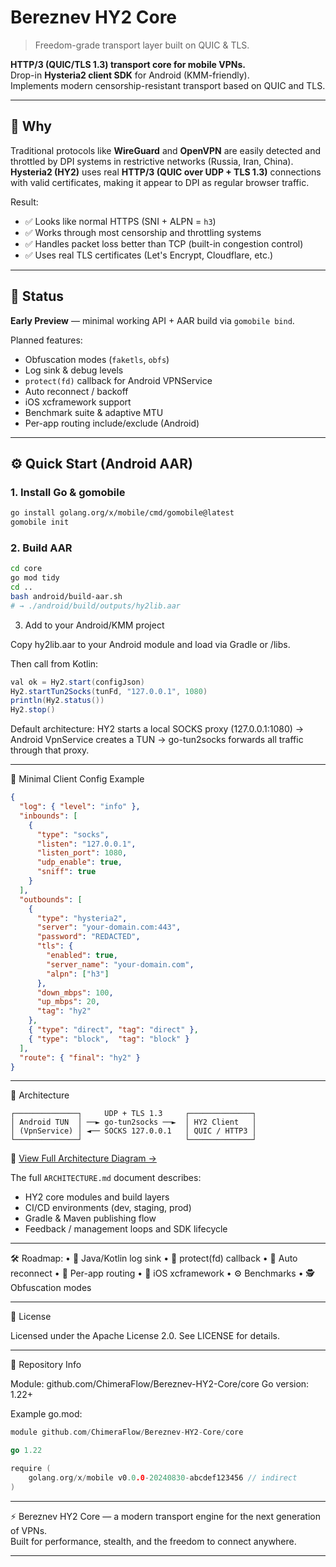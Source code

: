 # Bereznev HY2 Core
> Freedom-grade transport layer built on QUIC & TLS.

**HTTP/3 (QUIC/TLS 1.3) transport core for mobile VPNs.**  
Drop-in **Hysteria2 client SDK** for Android (KMM-friendly).  
Implements modern censorship-resistant transport based on QUIC and TLS.

---

## 🧠 Why

Traditional protocols like **WireGuard** and **OpenVPN** are easily detected and throttled by DPI systems in restrictive networks (Russia, Iran, China).  
**Hysteria2 (HY2)** uses real **HTTP/3 (QUIC over UDP + TLS 1.3)** connections with valid certificates, making it appear to DPI as regular browser traffic.

Result:  
- ✅ Looks like normal HTTPS (SNI + ALPN = `h3`)  
- ✅ Works through most censorship and throttling systems  
- ✅ Handles packet loss better than TCP (built-in congestion control)  
- ✅ Uses real TLS certificates (Let's Encrypt, Cloudflare, etc.)

---

## 🚧 Status

**Early Preview** — minimal working API + AAR build via `gomobile bind`.

Planned features:
- Obfuscation modes (`faketls`, `obfs`)
- Log sink & debug levels
- `protect(fd)` callback for Android VPNService
- Auto reconnect / backoff
- iOS xcframework support
- Benchmark suite & adaptive MTU
- Per-app routing include/exclude (Android)

---

## ⚙️ Quick Start (Android AAR)

### 1. Install Go & gomobile
```bash
go install golang.org/x/mobile/cmd/gomobile@latest
gomobile init
```

### 2. Build AAR
``` bash
cd core
go mod tidy
cd ..
bash android/build-aar.sh
# → ./android/build/outputs/hy2lib.aar
```

3. Add to your Android/KMM project

Copy hy2lib.aar to your Android module and load via Gradle or /libs.

Then call from Kotlin:

```java 
val ok = Hy2.start(configJson)
Hy2.startTun2Socks(tunFd, "127.0.0.1", 1080)
println(Hy2.status())
Hy2.stop()
```

Default architecture:
HY2 starts a local SOCKS proxy (127.0.0.1:1080)
→ Android VpnService creates a TUN
→ go-tun2socks forwards all traffic through that proxy.



---


🧩 Minimal Client Config Example
```json 
{
  "log": { "level": "info" },
  "inbounds": [
    {
      "type": "socks",
      "listen": "127.0.0.1",
      "listen_port": 1080,
      "udp_enable": true,
      "sniff": true
    }
  ],
  "outbounds": [
    {
      "type": "hysteria2",
      "server": "your-domain.com:443",
      "password": "REDACTED",
      "tls": {
        "enabled": true,
        "server_name": "your-domain.com",
        "alpn": ["h3"]
      },
      "down_mbps": 100,
      "up_mbps": 20,
      "tag": "hy2"
    },
    { "type": "direct", "tag": "direct" },
    { "type": "block",  "tag": "block" }
  ],
  "route": { "final": "hy2" }
}
```
---


🧭 Architecture
```text
┌──────────────┐     UDP + TLS 1.3     ┌──────────────┐
│ Android TUN  │ ──► go-tun2socks ──►  │ HY2 Client   │
│ (VpnService) │ ◄── SOCKS 127.0.0.1   │ QUIC / HTTP3 │
└──────────────┘                       └──────────────┘
```
📘 [View Full Architecture Diagram →](./ARCHITECTURE.md)

The full `ARCHITECTURE.md` document describes:
- HY2 core modules and build layers  
- CI/CD environments (dev, staging, prod)  
- Gradle & Maven publishing flow  
- Feedback / management loops and SDK lifecycle  

---



🛠 Roadmap:
	•	🔧 Java/Kotlin log sink
	•	🧠 protect(fd) callback
	•	🔄 Auto reconnect
	•	📱 Per-app routing
	•	🍎 iOS xcframework
	•	⚙️ Benchmarks
	•	🕵️ Obfuscation modes



---


📜 License

Licensed under the Apache License 2.0.
See LICENSE for details.



---
🧭 Repository Info

Module: github.com/ChimeraFlow/Bereznev-HY2-Core/core
Go version: 1.22+

Example go.mod:
```go
module github.com/ChimeraFlow/Bereznev-HY2-Core/core

go 1.22

require (
    golang.org/x/mobile v0.0.0-20240830-abcdef123456 // indirect
)
```

---
⚡️ Bereznev HY2 Core — a modern transport engine for the next generation of VPNs.  
Built for performance, stealth, and the freedom to connect anywhere.


---

